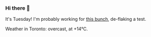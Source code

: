 ### Hi there :wave:

It's Tuesday! I'm probably working for [this bunch](https://github.com/kohofinancial), de-flaking a test.

Weather in Toronto: overcast, at +14°C.
